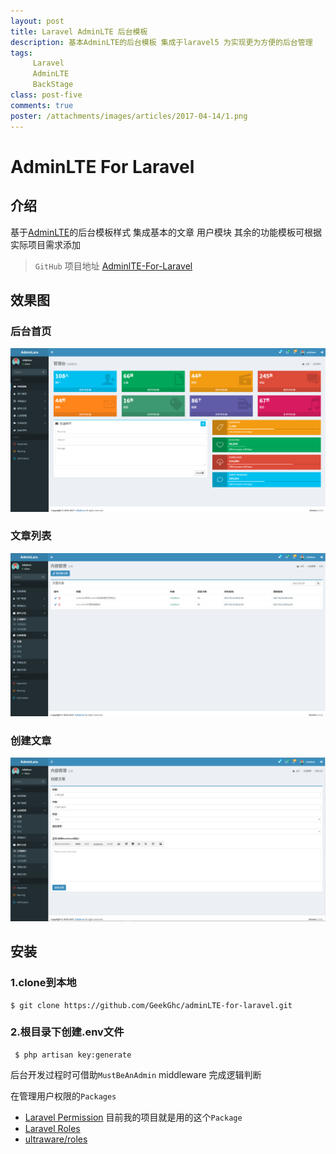 ```yaml
---
layout: post
title: Laravel AdminLTE 后台模板
description: 基本AdminLTE的后台模板 集成于laravel5 为实现更为方便的后台管理
tags:
     Laravel
     AdminLTE
     BackStage
class: post-five
comments: true
poster: /attachments/images/articles/2017-04-14/1.png
---
```


# AdminLTE For Laravel

##  介绍
基于[AdminLTE](https://github.com/almasaeed2010/AdminLTE)的后台模板样式 集成基本的文章 用户模块 其余的功能模板可根据实际项目需求添加

> `GitHub` 项目地址  [AdminlTE-For-Laravel](https://github.com/GeekGhc/adminLTE-for-laravel)


## 效果图
### 后台首页
![image](/attachments/images/articles/2017-04-14/1.png)
### 文章列表
![image](/attachments/images/articles/2017-04-14/2.png)
### 创建文章
![image](/attachments/images/articles/2017-04-14/3.png)

## 安装
### 1.clone到本地
```shell
$ git clone https://github.com/GeekGhc/adminLTE-for-laravel.git
```
### 2.根目录下创建.env文件
```shell
 $ php artisan key:generate
```

后台开发过程时可借助`MustBeAnAdmin` middleware 完成逻辑判断

在管理用户权限的`Packages`
- [Laravel Permission](https://github.com/spatie/laravel-permission) 目前我的项目就是用的这个`Package`
- [Laravel Roles](https://github.com/romanbican/roles)
- [ultraware/roles](https://github.com/ultraware/roles)
